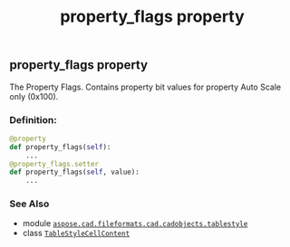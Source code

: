 ﻿---
title: property_flags property
second_title: Aspose.CAD for Python via .NET API References
description: 
type: docs
weight: 190
url: /python-net/aspose.cad.fileformats.cad.cadobjects.tablestyle/tablestylecellcontent/property_flags/
is_root: false
---

## property_flags property


The Property Flags. Contains property bit values for property Auto Scale only (0x100).
### Definition:
```python
@property
def property_flags(self):
    ...
@property_flags.setter
def property_flags(self, value):
    ...
```

### See Also
* module [`aspose.cad.fileformats.cad.cadobjects.tablestyle`](../../)
* class [`TableStyleCellContent`](/cad/python-net/aspose.cad.fileformats.cad.cadobjects.tablestyle/tablestylecellcontent)
